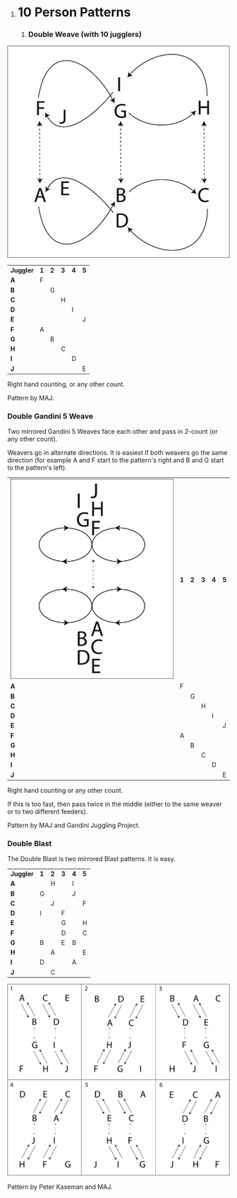 1.  10 Person Patterns
    ==================

    1.  ### Double Weave (with 10 jugglers)

![](./media/image115.jpeg)

|             |       |       |       |       |       |
|-------------|-------|-------|-------|-------|-------|
| **Juggler** | **1** | **2** | **3** | **4** | **5** |
| **A**       | F     |       |       |       |       |
| **B**       |       | G     |       |       |       |
| **C**       |       |       | H     |       |       |
| **D**       |       |       |       | I     |       |
| **E**       |       |       |       |       | J     |
| **F**       | A     |       |       |       |       |
| **G**       |       | B     |       |       |       |
| **H**       |       |       | C     |       |       |
| **I**       |       |       |       | D     |       |
| **J**       |       |       |       |       | E     |

Right hand counting, or any other count.

Pattern by MAJ.

### Double Gandini 5 Weave

Two mirrored Gandini 5 Weaves face each other and pass in 2-count (or any other count).

Weavers go in alternate directions. It is easiest if both weavers go the same direction (for example A and F start to the pattern's right and B and G start to the pattern's left).

|                            |       |       |       |       |       |
|----------------------------|-------|-------|-------|-------|-------|
| ![](./media/image116.jpeg) | **1** | **2** | **3** | **4** | **5** |
| **A**                      | F     |       |       |       |       |
| **B**                      |       | G     |       |       |       |
| **C**                      |       |       | H     |       |       |
| **D**                      |       |       |       | I     |       |
| **E**                      |       |       |       |       | J     |
| **F**                      | A     |       |       |       |       |
| **G**                      |       | B     |       |       |       |
| **H**                      |       |       | C     |       |       |
| **I**                      |       |       |       | D     |       |
| **J**                      |       |       |       |       | E     |

Right hand counting or any other count.

If this is too fast, then pass twice in the middle (either to the same weaver or to two different feeders).

Pattern by MAJ and Gandini Juggling Project.

### Double Blast

The Double Blast is two mirrored Blast patterns. It is easy.

|             |       |       |       |       |       |
|-------------|-------|-------|-------|-------|-------|
| **Juggler** | **1** | **2** | **3** | **4** | **5** |
| **A**       |       | H     |       | I     |       |
| **B**       | G     |       |       | J     |       |
| **C**       |       | J     |       |       | F     |
| **D**       | I     |       | F     |       |       |
| **E**       |       |       | G     |       | H     |
| **F**       |       |       | D     |       | C     |
| **G**       | B     |       | E     | B     |       |
| **H**       |       | A     |       |       | E     |
| **I**       | D     |       |       | A     |       |
| **J**       |       | C     |       |       |       |

![](./media/image117.jpeg)

Pattern by Peter Kaseman and MAJ.

